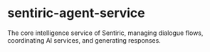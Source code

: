 # sentiric-agent-service
The core intelligence service of Sentiric, managing dialogue flows, coordinating AI services, and generating responses.
